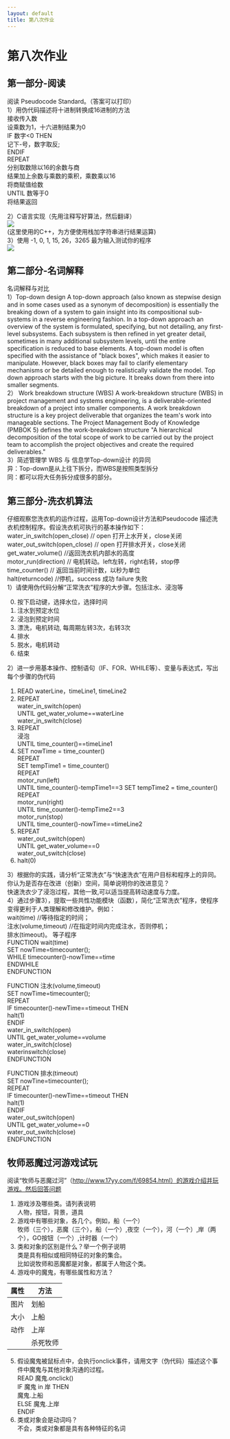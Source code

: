 ```yaml
---
layout: default
title: 第八次作业
---
```

# 第八次作业
## 第一部分-阅读
阅读 Pseudocode Standard。（答案可以打印）  
1）用伪代码描述将十进制转换成16进制的方法  
接收传入数  
设乘数为1，十六进制结果为0  
IF 数字<0 THEN  
    记下-号，数字取反;  
ENDIF  
REPEAT  
    分别取数除以16的余数与商  
    结果加上余数与乘数的乘积，乘数乘以16  
    将商赋值给数  
UNTIL 数等于0  
将结果返回  

2）C语言实现（先用注释写好算法，然后翻译）  
![](images\hw08_images\C++.png)  
(这里使用的C++，为方便使用栈加字符串进行结果运算)    
3）使用 -1, 0, 1, 15, 26，3265 最为输入测试你的程序  
![](images\hw08_images\result.png)    
## 第二部分-名词解释
名词解释与对比  
1）Top-down design 
A top-down approach (also known as stepwise design and in some cases used as a synonym of decomposition) is essentially the breaking down of a system to gain insight into its compositional sub-systems in a reverse engineering fashion. In a top-down approach an overview of the system is formulated, specifying, but not detailing, any first-level subsystems. Each subsystem is then refined in yet greater detail, sometimes in many additional subsystem levels, until the entire specification is reduced to base elements. A top-down model is often specified with the assistance of "black boxes", which makes it easier to manipulate. However, black boxes may fail to clarify elementary mechanisms or be detailed enough to realistically validate the model. Top down approach starts with the big picture. It breaks down from there into smaller segments.   
2） Work breakdown structure (WBS) 
 A work-breakdown structure (WBS) in project management and systems engineering, is a deliverable-oriented breakdown of a project into smaller components. A work breakdown structure is a key project deliverable that organizes the team's work into manageable sections. The Project Management Body of Knowledge (PMBOK 5) defines the work-breakdown structure "A hierarchical decomposition of the total scope of work to be carried out by the project team to accomplish the project objectives and create the required deliverables."  
3）简述管理学 WBS 与 信息学Top-down设计 的异同  
异：Top-down是从上往下拆分，而WBS是按照类型拆分  
同：都可以将大任务拆分成很多的部分。
## 第三部分-洗衣机算法
仔细观察您洗衣机的运作过程，运用Top-down设计方法和Pseudocode 描述洗衣机控制程序。假设洗衣机可执行的基本操作如下：  
water_in_switch(open_close) // open 打开上水开关，close关闭  
water_out_switch(open_close) // open 打开排水开关，close关闭  
get_water_volume() //返回洗衣机内部水的高度  
motor_run(direction) // 电机转动。left左转，right右转，stop停  
time_counter() // 返回当前时间计数，以秒为单位  
halt(returncode) //停机，success 成功 failure 失败  
1）请使用伪代码分解“正常洗衣”程序的大步骤。包括注水、浸泡等  

0. 按下启动键，选择水位，选择时间   
1. 注水到预定水位   
2. 浸泡到预定时间   
3. 漂洗，电机转动, 每周期左转3次，右转3次   
4. 排水   
5. 脱水，电机转动   
6. 结束  

2）进一步用基本操作、控制语句（IF、FOR、WHILE等）、变量与表达式，写出每个步骤的伪代码  
1. READ    waterLine，timeLine1, timeLine2  
2. REPEAT  
    water_in_switch(open)  
    UNTIL get_water_volume==waterLine  
    water_in_switch(close)  
3. REPEAT  
    浸泡  
    UNTIL time_counter()==timeLine1  
4. SET nowTime = time_counter()  
REPEAT  
    SET tempTime1 = time_counter()  
    REPEAT  
        motor_run(left)  
    UNTIL time_counter()-tempTime1==3
    SET tempTime2 = time_counter()  
    REPEAT  
        motor_run(right)   
    UNTIL time_counter()-tempTime2==3  
     motor_run(stop)  
UNTIL time_counter()-nowTime==timeLine2  
5. REPEAT  
    water_out_switch(open)  
    UNTIL get_water_volume==0  
    water_out_switch(close)  
6. halt(0)  


3）根据你的实践，请分析“正常洗衣”与“快速洗衣”在用户目标和程序上的异同。
你认为是否存在改进（创新）空间，简单说明你的改进意见？  
快速洗衣少了浸泡过程，其他一致,可以适当提高转动速度与力度。  
4）通过步骤3），提取一些共性功能模块（函数），简化“正常洗衣”程序，使程序
变得更利于人类理解和修改维护。例如：  
wait(time) //等待指定的时间；  
注水(volume,timeout) //在指定时间内完成注水，否则停机；  
排水(timeout)。 等子程序  
FUNCTION wait(time)  
  SET nowTime=timecounter();  
  WHILE timecounter()-nowTime==time  
  ENDWHILE  
ENDFUNCTION 

FUNCTION 注水(volume,timeout)  
  SET nowTime=timecounter();  
    REPEAT  
    IF timecounter()-newTime==timeout  THEN  
    halt(1)  
    ENDIF  
    water_in_switch(open)  
    UNTIL get_water_volume==volume  
    water_in_switch(close)    
  waterinswitch(close)  
ENDFUNCTION  

FUNCTION 排水(timeout)  
  SET nowTine=timecounter();  
  REPEAT  
    IF timecounter()-newTime==timeout  THEN  
    halt(1)   
    ENDIF  
    water_out_switch(open)  
    UNTIL get_water_volume==0  
    water_out_switch(close)   
ENDFUNCTION  

## 牧师恶魔过河游戏试玩

阅读“牧师与恶魔过河”（http://www.17yy.com/f/69854.html）的游戏介绍并玩游戏。然后回答问题   
1. 游戏涉及哪些类。请列表说明   
人物，按钮，背景，道具  
2. 游戏中有哪些对象，各几个。例如，船（一个）  
牧师（三个），恶魔（三个），船（一个）,夜空（一个），河（一个）,岸（两个），GO按钮（一个）,计时器（一个）  
3. 类和对象的区别是什么？举一个例子说明  
类是具有相似或相同特征的对象的集合。  
比如说牧师和恶魔都是对象，都属于人物这个类。    
4. 游戏中的魔鬼，有哪些属性和方法？ 

| 属性 | 方法 |  
| ------ | ------ |  
| 图片 | 划船 |   
| 大小 | 上船 |  
| 动作 | 上岸 |  
|  | 杀死牧师 |   
     
5. 假设魔鬼被鼠标点中，会执行onclick事件，请用文字（伪代码）描述这个事件中魔鬼与其他对象沟通的过程。  
READ 魔鬼.onclick()  
IF 魔鬼 in 岸  THEN  
魔鬼.上船  
ELSE  魔鬼.上岸  
ENDIF
6. 类或对象会是动词吗？  
不会，类或对象都是具有各种特征的名词
